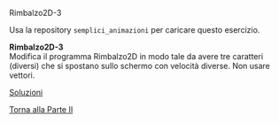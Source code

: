 Rimbalzo2D-3



Usa la repository `semplici_animazioni` per caricare questo esercizio.

**Rimbalzo2D-3**<br>
Modifica il programma Rimbalzo2D in modo tale da avere tre caratteri (diversi)
che si spostano sullo schermo con velocità diverse. Non usare vettori.

<a href="https://github.com/FabioZTessitore/laboratorio/tree/master/esercizi/part-ii/animazioni">Soluzioni</a>

<a href="/activities/2">Torna alla Parte II</a>
